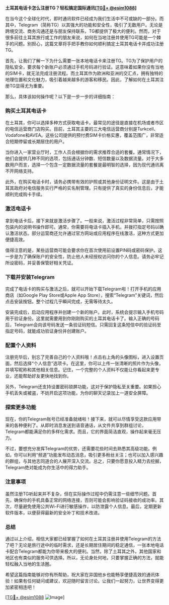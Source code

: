 **土耳其电话卡怎么注册TG？轻松搞定国际通讯[[TG💪+ @esim1088](https://t.me/s/esim1088)]**

在当今这个全球化时代，即时通讯软件已经成为我们生活中不可或缺的一部分。而其中，Telegram（简称TG）以其强大的功能和安全性，吸引了无数用户。无论是跨境交流、商务沟通还是与朋友保持联系，TG都提供了极大的便利。然而，对于很多前往土耳其旅行或工作的朋友来说，如何在当地注册并使用TG可能是一个棘手的问题。别担心，这篇文章将手把手教你如何顺利搞定土耳其电话卡并成功注册TG。

首先，让我们了解一下为什么需要一张本地电话卡来注册TG。TG为了保护用户的隐私安全，要求每个新账户必须通过手机号码进行验证。这意味着如果你没有当地的SIM卡，就无法完成注册流程。而土耳其作为欧洲和亚洲的交汇点，拥有独特的地理位置和文化魅力，吸引着越来越多的游客和移民。因此，了解如何在土耳其注册TG显得尤为重要。

那么，具体该如何操作呢？以下是一步一步的详细指南：

### **购买土耳其电话卡**

在土耳其，你可以选择多种方式获取电话卡。最常见的途径是直接在机场或者市区的电信运营商门店购买。目前，土耳其主要的三大电信运营商分别是Turkcell、Vodafone和AVEA。这些公司提供的预付费SIM卡价格实惠，覆盖范围广，非常适合短期停留或长期居住的用户。

当你进入一家营业厅时，工作人员会根据你的需求推荐合适的套餐。通常情况下，他们会提供几种不同的选项，包括通话分钟数、短信数量以及数据流量。对于大多数用户而言，选择一个包含一定数据流量的套餐是最明智的选择，因为现代通讯离不开网络支持。

此外，在购买电话卡时，请务必携带有效的护照或其他身份证明文件。这是由于土耳其政府对电信服务实行严格的实名制管理。只有提供了真实的身份信息后，才能顺利完成购卡手续。

### **激活电话卡**

拿到电话卡后，接下来就是激活步骤了。一般来说，激活过程非常简单，只需按照包装内的说明书操作即可。通常，你需要将电话卡插入手机，并拨打指定号码以确认激活状态。部分运营商还允许通过官方网站或应用程序在线激活，这种方式更加便捷高效。

值得注意的是，某些运营商可能会要求你在首次使用前设置PIN码或密码保护。这一步是为了确保账户的安全性，防止他人未经授权访问你的个人信息。请务必牢记所设密码，并妥善保管好相关凭证。

### **下载并安装Telegram**

完成了电话卡的购买与激活之后，就可以开始下载Telegram啦！打开手机的应用商店（如Google Play Store或Apple App Store），搜索“Telegram”关键词，然后点击安装按钮。整个过程几乎瞬间完成，无需等待太久。

安装完成后，启动应用程序并创建一个新的账户。此时，系统会提示输入手机号码用于验证身份。这里就需要用到你刚刚购买的土耳其电话卡了。输入正确的号码后，Telegram会向该号码发送一条验证码短信。只需回复这条短信中的验证码至指定号码，就能成功验证身份并创建账户。

### **配置个人资料**

注册完毕后，别忘了完善自己的个人资料哦！点击右上角的头像图标，进入设置页面，然后选择“个人信息”选项卡。在这里，你可以上传一张清晰的照片作为头像，并填写昵称和其他相关信息。记住，一个完整的个人资料不仅能让你看起来更专业，还能帮助好友更快地找到你。

另外，Telegram还支持设置密码锁屏功能，这对于保护隐私至关重要。如果担心手机丢失或被盗，不妨开启这项功能，为你的聊天记录加上一道安全屏障。

### **探索更多功能**

现在，你的Telegram账号已经准备就绪啦！接下来，就可以尽情享受这款应用带来的各种便利了。从即时消息发送到语音通话，从文件共享到群组讨论，Telegram都能满足你的多样化需求。而且，它的界面简洁直观，操作起来毫无压力。

不过，要想充分发挥Telegram的优势，还需要花些时间去熟悉其高级功能。例如，你可以利用“频道”功能发布动态消息，吸引更多粉丝关注；也可以加入感兴趣的群组，与其他志同道合的人展开深入交流。总之，只要你愿意投入精力去挖掘，Telegram绝对能成为你生活中的得力助手。

### **注意事项**

虽然注册TG听起来并不复杂，但在实际操作过程中仍需注意一些细节问题。首先，确保你的手机具备正常的网络连接，否则可能会影响验证码接收的成功率。其次，尽量避免使用公共Wi-Fi进行敏感操作，以防泄露个人信息。最后，定期更新软件版本，以便获得最新的安全补丁和技术改进。

### **总结**

通过以上介绍，相信大家都已经掌握了如何在土耳其注册并使用Telegram的方法了吧？无论是旅行途中的临时需求，还是长期居住期间的稳定通信，一张本地电话卡配合Telegram都能为你带来极大的便利。当然，除了土耳其之外，其他国家和地区也有类似的服务可供选择。所以，无论身处何地，只要掌握正确的方法，就能轻松融入当地的生活圈。

希望这篇指南能够对你有所帮助，祝大家在异国他乡也能畅享便捷高效的通讯体验！如果有任何疑问或建议，欢迎随时留言讨论。让我们一起努力，让世界变得更加紧密相连吧！

[[TG💪+ @esim1088](https://t.me/s/esim1088) ![Image](https://i.postimg.cc/4NQfJmqS/Snipaste-2025-05-13-00-14-12.png)]